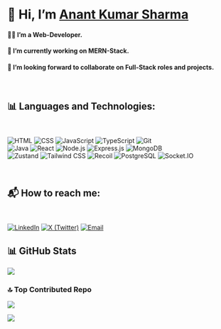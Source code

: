<h1>👋 Hi, I’m <a href="https://www.linkedin.com/in/anant-kr-sharma-341793273" target="_blank">Anant Kumar Sharma</a></h1>

<h4>👨‍💻 I’m a Web-Developer.</h4>
<h4>🌱 I’m currently working on MERN-Stack.</h4>
<h4>🤝 I’m looking forward to collaborate on Full-Stack roles and projects.</h4>

<br>
<h2> 📊 Languages and Technologies: </h2>
<br>
<p>
  <img src="https://img.shields.io/badge/-HTML-E34F26?logo=html5&logoColor=white&style=for-the-badge" alt="HTML"/>
  <img src="https://img.shields.io/badge/-CSS-1572B6?logo=css3&logoColor=white&style=for-the-badge" alt="CSS"/>
  <img src="https://img.shields.io/badge/-JavaScript-F7DF1E?logo=javascript&logoColor=black&style=for-the-badge" alt="JavaScript"/>
  <img src="https://img.shields.io/badge/-TypeScript-3178C6?logo=typescript&logoColor=white&style=for-the-badge" alt="TypeScript"/>
  <img src="https://img.shields.io/badge/-Git-F05032?logo=git&logoColor=white&style=for-the-badge" alt="Git" />
  <br>
  <img src="https://img.shields.io/badge/-Java-007396?logo=java&logoColor=white&style=for-the-badge" alt="Java"/>
  <img src="https://img.shields.io/badge/React-20232A?style=for-the-badge&logo=react&logoColor=61DAFB" alt="React" />
  <img src="https://img.shields.io/badge/-Node.js-339933?logo=node.js&logoColor=white&style=for-the-badge" alt="Node.js"/>
  <img src="https://img.shields.io/badge/-Express.js-000000?logo=express&logoColor=white&style=for-the-badge" alt="Express.js"/>
  <img src="https://img.shields.io/badge/-MongoDB-47A248?logo=mongodb&logoColor=white&style=for-the-badge" alt="MongoDB"/>
  <br>
  <img src="https://img.shields.io/badge/-Zustand-000000?logo=zustand&logoColor=white&style=for-the-badge" alt="Zustand" />
  <img src="https://img.shields.io/badge/-Tailwind CSS-06B6D4?logo=tailwind-css&logoColor=white&style=for-the-badge" alt="Tailwind CSS"/>
  <img src="https://img.shields.io/badge/-Recoil-3578E5?logo=react&logoColor=white&style=for-the-badge" alt="Recoil"/>
  <img src="https://img.shields.io/badge/-PostgreSQL-4169E1?logo=postgresql&logoColor=white&style=for-the-badge" alt="PostgreSQL"/>
  <img src="https://img.shields.io/badge/-Socket.IO-010101?logo=socket.io&logoColor=white&style=for-the-badge" alt="Socket.IO" />
</p>
<br>
<h2> 📬 How to reach me: </h2>
<br>
<p>
  <a href="https://www.linkedin.com/in/anant-kr-sharma-341793273"><img src="https://img.shields.io/badge/-LinkedIn-0077B5?logo=linkedin&logoColor=white&style=for-the-badge" alt="LinkedIn" /></a>
  <a href="https://x.com/Anant_K_Sharma"><img src="https://img.shields.io/badge/-X%20(Twitter)-000000?logo=x&logoColor=white&style=for-the-badge" alt="X (Twitter)" /></a>
  <a href="mailto:anantkrsharma.work@gmail.com"><img src="https://img.shields.io/badge/-Email-D14836?logo=gmail&logoColor=white&style=for-the-badge" alt="Email" /></a>
</p>

<h2>📊 GitHub Stats</h2>

![](https://github-readme-stats.vercel.app/api/top-langs/?username=AnantKrSharma&theme=dark&hide_border=false&include_all_commits=false&count_private=false&layout=compact)

### 🔝 Top Contributed Repo
![](https://github-contributor-stats.vercel.app/api?username=AnantKrSharma&limit=5&theme=tokyonight&combine_all_yearly_contributions=true)


[![](https://visitcount.itsvg.in/api?id=AnantKrSharma&icon=0&color=0)](https://visitcount.itsvg.in)
